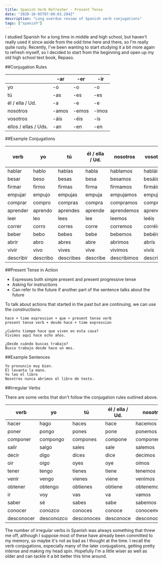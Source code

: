 ```yaml
---
title: Spanish Verb Refresher - Present Tense
date: "2020-10-05T07:00:03.284Z"
description: "Long overdue review of Spanish verb conjugations"
tags: ["spanish"]
---
```


I studied Spanish for a long time in middle and high school, but haven't really used it
since aside from the odd time here and there, so I'm really quite rusty.  Recently, I've
been wanting to start studying it a bit more again to refresh myself, so I decided to
start from the beginning and open up my old high school text book, Repaso.

##Conjugation Rules

| | -ar | -er | -ir |
|----|----|----|----|
| yo | -o | -o | -o |
| tú | -as | -es | -es |
| él / ella / Ud. | -a | -e | -e |
| nosotros | -amos | -emos | -imos |
| vosotros | -áis | -éis | -ís |
| ellos / ellas / Uds. | -an | -en | -en |

##Example Conjugations

| verb | yo | tú | él / ella / Ud. | nosotros | vosotros | ellos / ellas / Uds. |
|------|----|----|-----------------|----------|----------|----------------------|
| hablar | hablo | hablas | habla | hablamos | habláis | hablan |
| besar | beso | besas | besa | besamos | besáis | besan |
| firmar | firmo | firmas | firma | firmamos | firmáis | firman |
| empujar | empujo | empujas | empuja | empujamos | empujáis | empujan |
| comprar | compro | compras | compra | compramos | compráis | compran |
| aprender | aprendo | aprendes | aprende | aprendemos | aprendéis | aprenden |
| leer | leo | lees | lee | leemos | leéis | leen |
| correr | corro | corres | corre | corremos | corréis | corren |
| beber | bebo | bebes | bebe | bebemos | bebéis | beben |
| abrir | abro | abres | abre | abrimos | abrís | abren |
| vivir | vivo | vives | vive | vivimos | vivís | viven |
| describir | describo | describes | describe | describimos | describís | describen |

##Present Tense in Action

- Expresses both simple present and present progressive tense
- Asking for instructions
- Can refer to the future if another part of the sentence talks about the future

To talk about actions that started in the past but are continuing, we can use the constructions:

	hace + time expression + que + present tense verb
	present tense verb + desde hace + time expression

	¿Cuánto tiempe hace que viven en esta casa?
	Vivimos aquí hace ocho años.

	¿Desde cuándo buscas trabajo?
	Busco trabajo desde hace un mes.

##Example Sentences

	Yo pronuncio muy bien.
	Él levanta la mano.
	Yo leo el libro
	Nosotros nunca abrimos el libro de texto.

##Irregular Verbs

There are some verbs that don't follow the conjugation rules outlined above.

| verb | yo | tú | él / ella / Ud. | nosotros | vosotros | ellos / ellas / Uds. |
|------|----|----|-----------------|----------|----------|----------------------|
| hacer | hago | haces | hace | hacemos | hacéis | hacen |
| poner | pongo | pones | pone | ponemos | ponéis | ponen |
| componer | compongo | compones | compone | componemos | componéis | componen |
| salir | salgo | sales  | sale | salemos | salís | salen |
| decir | digo | dices | dice | decimos | decís | dicen |
| oir | oigo | oyes | oye | oímos | oís | oyen |
| tener | tengo | tienes | tiene | tenemos | tenéis | tienen |
| venir | vengo | vienes | viene | venimos | venís | vienen |
| obtener | obtengo | obtienes | obtiene | obtenemos | obtenéis | obtienen |
| ir | voy | vas | va | vamos | vais | van |
| saber | sé | sabes | sabe | sabemos | sabéis | saben |
| conocer | conozco | conoces | conoce | conocemos | conocéis | conocen |
| desconocer | desconozco | desconoces | desconoce | desconocemos | desconocéis | desconocen |

The number of irregular verbs in Spanish was always something that threw me off, although
I suppose most of these have already been committed to my memory, so maybe it's not as bad
as I thought at the time.  I recall the verb conjugations, especially many of the later
conjugations, getting pretty intense and making my head spin.  Hopefully I'm a little wiser
as well as older and can tackle it a bit better this time around.